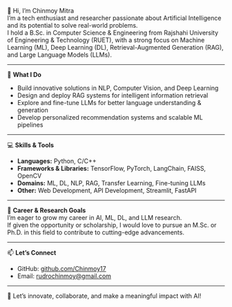 👋 Hi, I’m Chinmoy Mitra  
I’m a tech enthusiast and researcher passionate about Artificial Intelligence and its potential to solve real-world problems.  
I hold a B.Sc. in Computer Science & Engineering from Rajshahi University of Engineering & Technology (RUET), with a strong focus on Machine Learning (ML), Deep Learning (DL), Retrieval-Augmented Generation (RAG), and Large Language Models (LLMs).

---

🌟 **What I Do**  
- Build innovative solutions in NLP, Computer Vision, and Deep Learning  
- Design and deploy RAG systems for intelligent information retrieval  
- Explore and fine-tune LLMs for better language understanding & generation  
- Develop personalized recommendation systems and scalable ML pipelines  

---

💻 **Skills & Tools**  
- **Languages:** Python, C/C++  
- **Frameworks & Libraries:** TensorFlow, PyTorch, LangChain, FAISS, OpenCV  
- **Domains:** ML, DL, NLP, RAG, Transfer Learning, Fine-tuning LLMs  
- **Other:** Web Development, API Development, Streamlit, FastAPI  

---

🎯 **Career & Research Goals**  
I’m eager to grow my career in AI, ML, DL, and LLM research.  
If given the opportunity or scholarship, I would love to pursue an M.Sc. or Ph.D. in this field to contribute to cutting-edge advancements.  

---

📫 **Let’s Connect**  
- GitHub: [github.com/Chinmoy17](https://github.com/Chinmoy17)  
- Email: rudrochinmoy@gmail.com  

---

🚀 Let’s innovate, collaborate, and make a meaningful impact with AI!  
